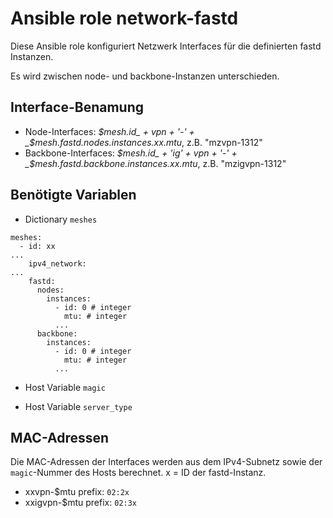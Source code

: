 # Ansible role network-fastd

Diese Ansible role konfiguriert Netzwerk Interfaces für die definierten fastd Instanzen.

Es wird zwischen node- und backbone-Instanzen unterschieden.

## Interface-Benamung
- Node-Interfaces: _$mesh.id_ + vpn + '-' + _$mesh.fastd.nodes.instances.xx.mtu_, z.B. "mzvpn-1312"
- Backbone-Interfaces: _$mesh.id_ + 'ig' + vpn + '-' + _$mesh.fastd.backbone.instances.xx.mtu_, z.B. "mzigvpn-1312"

## Benötigte Variablen

- Dictionary `meshes`

```
meshes:
  - id: xx
...
    ipv4_network:
...
    fastd:
      nodes:
        instances:
          - id: 0 # integer
            mtu: # integer
          ...
      backbone:
        instances:
          - id: 0 # integer
            mtu: # integer
          ...

```

- Host Variable `magic`

- Host Variable `server_type`

## MAC-Adressen

Die MAC-Adressen der Interfaces werden aus dem IPv4-Subnetz sowie der `magic`-Nummer des Hosts berechnet. x = ID der fastd-Instanz.

- xxvpn-$mtu prefix: `02:2x`
- xxigvpn-$mtu prefix: `02:3x` 
